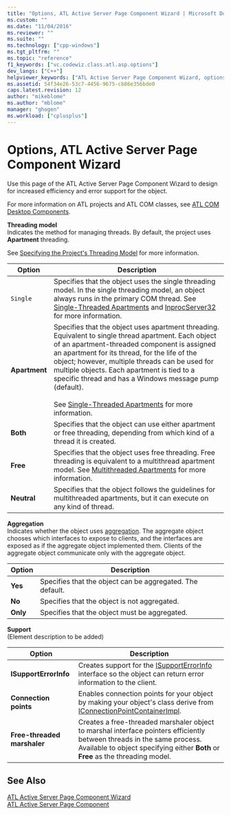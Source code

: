 ```yaml
---
title: "Options, ATL Active Server Page Component Wizard | Microsoft Docs"
ms.custom: ""
ms.date: "11/04/2016"
ms.reviewer: ""
ms.suite: ""
ms.technology: ["cpp-windows"]
ms.tgt_pltfrm: ""
ms.topic: "reference"
f1_keywords: ["vc.codewiz.class.atl.asp.options"]
dev_langs: ["C++"]
helpviewer_keywords: ["ATL Active Server Page Component Wizard, options"]
ms.assetid: 54f34e26-53c7-4456-9675-cb86e356bde0
caps.latest.revision: 12
author: "mikeblome"
ms.author: "mblome"
manager: "ghogen"
ms.workload: ["cplusplus"]
---
```

# Options, ATL Active Server Page Component Wizard
Use this page of the ATL Active Server Page Component Wizard to design for increased efficiency and error support for the object.  
  
 For more information on ATL projects and ATL COM classes, see [ATL COM Desktop Components](../../atl/atl-com-desktop-components.md).  
  
 **Threading model**  
 Indicates the method for managing threads. By default, the project uses **Apartment** threading.  
  
 See [Specifying the Project's Threading Model](../../atl/specifying-the-threading-model-for-a-project-atl.md) for more information.  
  
|Option|Description|  
|------------|-----------------|  
|`Single`|Specifies that the object uses the single threading model. In the single threading model, an object always runs in the primary COM thread. See [Single-Threaded Apartments](http://msdn.microsoft.com/library/windows/desktop/ms680112) and [InprocServer32](http://msdn.microsoft.com/library/windows/desktop/ms682390) for more information.|  
|**Apartment**|Specifies that the object uses apartment threading. Equivalent to single thread apartment. Each object of an apartment-threaded component is assigned an apartment for its thread, for the life of the object; however, multiple threads can be used for multiple objects. Each apartment is tied to a specific thread and has a Windows message pump (default).<br /><br /> See [Single-Threaded Apartments](http://msdn.microsoft.com/library/windows/desktop/ms680112) for more information.|  
|**Both**|Specifies that the object can use either apartment or free threading, depending from which kind of a thread it is created.|  
|**Free**|Specifies that the object uses free threading. Free threading is equivalent to a multithread apartment model. See [Multithreaded Apartments](http://msdn.microsoft.com/library/windows/desktop/ms693421) for more information.|  
|**Neutral**|Specifies that the object follows the guidelines for multithreaded apartments, but it can execute on any kind of thread.|  
  
 **Aggregation**  
 Indicates whether the object uses [aggregation](http://msdn.microsoft.com/library/windows/desktop/ms686558). The aggregate object chooses which interfaces to expose to clients, and the interfaces are exposed as if the aggregate object implemented them. Clients of the aggregate object communicate only with the aggregate object.  
  
|Option|Description|  
|------------|-----------------|  
|**Yes**|Specifies that the object can be aggregated. The default.|  
|**No**|Specifies that the object is not aggregated.|  
|**Only**|Specifies that the object must be aggregated.|  
  
 **Support**  
 (Element description to be added)  
  
|Option|Description|  
|------------|-----------------|  
|**ISupportErrorInfo**|Creates support for the [ISupportErrorInfo](../../atl/reference/isupporterrorinfoimpl-class.md) interface so the object can return error information to the client.|  
|**Connection points**|Enables connection points for your object by making your object's class derive from [IConnectionPointContainerImpl](../../atl/reference/iconnectionpointcontainerimpl-class.md).|  
|**Free-threaded marshaler**|Creates a free-threaded marshaler object to marshal interface pointers efficiently between threads in the same process. Available to object specifying either **Both** or **Free** as the threading model.|  
  
## See Also  
 [ATL Active Server Page Component Wizard](../../atl/reference/atl-active-server-page-component-wizard.md)   
 [ATL Active Server Page Component](../../atl/reference/adding-an-atl-active-server-page-component.md)

